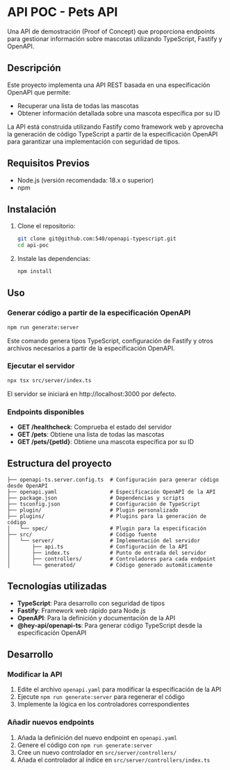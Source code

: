 # API POC - Pets API

Una API de demostración (Proof of Concept) que proporciona endpoints para gestionar información sobre mascotas utilizando TypeScript, Fastify y OpenAPI.

## Descripción

Este proyecto implementa una API REST basada en una especificación OpenAPI que permite:
- Recuperar una lista de todas las mascotas
- Obtener información detallada sobre una mascota específica por su ID

La API está construida utilizando Fastify como framework web y aprovecha la generación de código TypeScript a partir de la especificación OpenAPI para garantizar una implementación con seguridad de tipos.

## Requisitos Previos

- Node.js (versión recomendada: 18.x o superior)
- npm

## Instalación

1. Clone el repositorio:
   ```bash
   git clone git@github.com:540/openapi-typescript.git
   cd api-poc
   ```

2. Instale las dependencias:
   ```bash
   npm install
   ```

## Uso

### Generar código a partir de la especificación OpenAPI

```bash
npm run generate:server
```

Este comando genera tipos TypeScript, configuración de Fastify y otros archivos necesarios a partir de la especificación OpenAPI.

### Ejecutar el servidor

```bash
npx tsx src/server/index.ts
```

El servidor se iniciará en http://localhost:3000 por defecto.

### Endpoints disponibles

- **GET /healthcheck**: Comprueba el estado del servidor
- **GET /pets**: Obtiene una lista de todas las mascotas
- **GET /pets/{petId}**: Obtiene una mascota específica por su ID

## Estructura del proyecto

```
├── openapi-ts.server.config.ts  # Configuración para generar código desde OpenAPI
├── openapi.yaml                 # Especificación OpenAPI de la API
├── package.json                 # Dependencias y scripts
├── tsconfig.json                # Configuración de TypeScript
├── plugin/                      # Plugin personalizado
├── plugins/                     # Plugins para la generación de código
│   └── spec/                    # Plugin para la especificación
├── src/                         # Código fuente
│   └── server/                  # Implementación del servidor
│       ├── api.ts               # Configuración de la API
│       ├── index.ts             # Punto de entrada del servidor
│       ├── controllers/         # Controladores para cada endpoint
│       └── generated/           # Código generado automáticamente
```

## Tecnologías utilizadas

- **TypeScript**: Para desarrollo con seguridad de tipos
- **Fastify**: Framework web rápido para Node.js
- **OpenAPI**: Para la definición y documentación de la API
- **@hey-api/openapi-ts**: Para generar código TypeScript desde la especificación OpenAPI

## Desarrollo

### Modificar la API

1. Edite el archivo `openapi.yaml` para modificar la especificación de la API
2. Ejecute `npm run generate:server` para regenerar el código
3. Implemente la lógica en los controladores correspondientes

### Añadir nuevos endpoints

1. Añada la definición del nuevo endpoint en `openapi.yaml`
2. Genere el código con `npm run generate:server`
3. Cree un nuevo controlador en `src/server/controllers/`
4. Añada el controlador al índice en `src/server/controllers/index.ts`